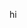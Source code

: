hi

<!---
nataliehr/nataliehr is a ✨ special ✨ repository because its `README.md` (this file) appears on your GitHub profile.
You can click the Preview link to take a look at your changes.
--->
